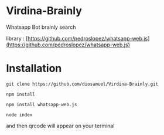 # Virdina-Brainly
Whatsapp Bot brainly search

library : [https://github.com/pedroslopez/whatsapp-web.js](https://github.com/pedroslopez/whatsapp-web.js)
# Installation 
`git clone https://github.com/diosamuel/Virdina-Brainly.git`

`npm install`

`npm install whatsapp-web.js`

`node index`

and then qrcode will appear on your terminal
